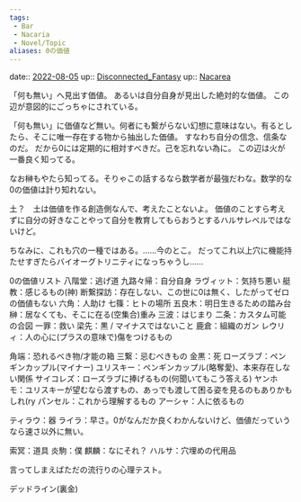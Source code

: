 ```yaml
---
tags:
 - Bar
 - Nacaria
 - Novel/Topic
aliases: 0の価値
---
```


date:: [2022-08-05](../../../Daily_Note/2022-08-05.md)
up:: [Disconnected_Fantasy](../Topics/Disconnected_Fantasy.md)
up:: [Nacarea](Nacarea.md)

「何も無い」へ見出す価値。
あるいは自分自身が見出した絶対的な価値。
この辺が意図的にごっちゃにされている。

「何も無い」に価値など無い。何者にも繋がらない幻想に意味はない。有るとしたら、そこに唯一存在する物から抽出した価値。
すなわち自分の信念、信条なのだ。
だから0には定期的に相対すべきだ。己を忘れない為に。
この辺は火が一番良く知ってる。

なお榊もやたら知ってる。そりゃこの話するなら数学者が最強だわな。数学的な0の価値は計り知れない。

土？　土は価値を作る創造側なんで、考えたことないよ。
価値のことすら考えずに自分の好きなことやって自分を教育してもらおうとするハルサレベルではないけど。


ちなみに、これも穴の一種ではある。……今のとこ。
だってこれ以上穴に機能持たせすぎたらバイオーグトリニティになっちゃうし……


0の価値リスト
八階堂：逃げ道
九路々帰：自分自身
ラヴィット：気持ち悪い
艇教：感じるもの(神)
断繋探訪：存在しない、この世に0は無く、したがってゼロの価値もない
六角：人助け
七篠：ヒトの場所
五良木：明日生きるための踏み台
榊：居なくても、そこに在る(空集合)重み
三波：はじまり
二条：カスタム可能の合図
一罪：救い
梁先：黒 / マイナスではないこと
鹿倉：組織のガン
レウリィ：人の心に(プラスの意味で)傷をつけるもの

角端：恐れるべき物/才能の箱
三繋：忌むべきもの
金黒：死
ローズラブ：ペンギンカップル(マイナー)
ユリスキー：ペンギンカップル(略奪愛)、本来存在しない関係
サイコレズ：ローズラブに捧げるもの(何聞いてもこう答える)
ヤンホモ：ユリスキーが望むなら渡すもの、あっでも渡して困る姿を見るのもありかもしれ(ry
パンセル：これから理解するもの
アーシャ：人に依るもの

ティラウ：器
ライラ：早さ。0がなんだか良くわかんないけど、価値だっていうなら速さ以外に無い。

索冥：道具
炎駒：僕
麒麟：なにそれ？
ハルサ：穴埋めの代用品


言ってしまえばただの流行りの心理テスト。



デッドライン(裏金)
